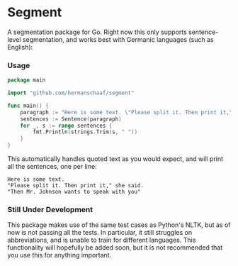 Segment
=======

A segmentation package for Go. Right now this only supports sentence-level segmentation, and works best with Germanic languages (such as English):

### Usage

```go
package main

import "github.com/hermanschaaf/segment"

func main() {
	paragraph := "Here is some text. \"Please split it. Then print it,\" she said. \"Then Mr. Johnson wants to speak with you\""
	sentences := Sentence(paragraph)
	for _, s := range sentences {
		fmt.Println(strings.Trim(s, " "))
	}
}

```

This automatically handles quoted text as you would expect, and will print all the sentences, one per line:

```
Here is some text.
"Please split it. Then print it," she said.
"Then Mr. Johnson wants to speak with you"
```

### Still Under Development

This package makes use of the same test cases as Python's NLTK, but as of now is not passing all the tests. In particular, it still struggles on abbreviations, and is unable to train for different languages. This functionality will hopefully be added soon, but it is not recommended that you use this for anything important.
